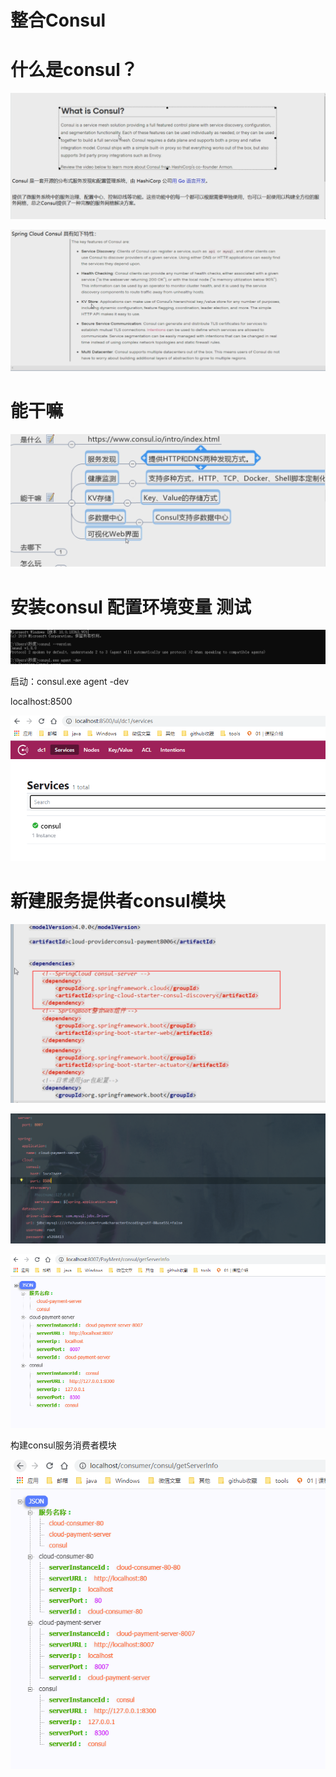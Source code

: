 # 整合Consul

# 什么是consul？

![image-20200723205457814](typora-user-images\image-20200723205457814.png)



![image-20200723205602309](typora-user-images\image-20200723205602309.png)

# 能干嘛

![image-20200723205623626](typora-user-images\image-20200723205623626.png)



# 安装consul 配置环境变量 测试

![image-20200723211007379](typora-user-images\image-20200723211007379.png)

启动：consul.exe agent -dev 

localhost:8500

![image-20200723211047174](typora-user-images\image-20200723211047174.png)

# 新建服务提供者consul模块

![image-20200723212101526](typora-user-images\image-20200723212101526.png)



![image-20200723220158762](typora-user-images\image-20200723220158762.png)



![image-20200723220210907](typora-user-images\image-20200723220210907.png)

构建consul服务消费者模块

![image-20200723221201744](typora-user-images\image-20200723221201744.png)